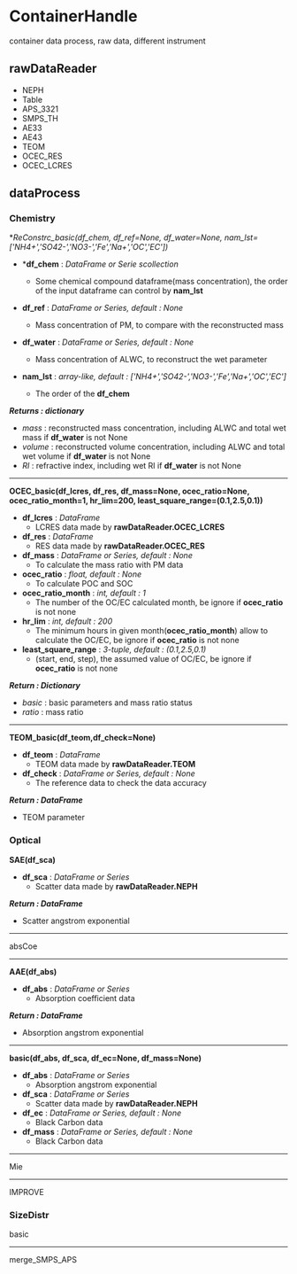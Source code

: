 # ContainerHandle
container data process, raw data, different instrument

## rawDataReader

* NEPH
* Table
* APS_3321
* SMPS_TH
* AE33
* AE43
* TEOM
* OCEC_RES
* OCEC_LCRES

## dataProcess

### Chemistry

**ReConstrc_basic(*df_chem, df_ref=None, df_water=None, nam_lst=['NH4+','SO42-','NO3-','Fe','Na+','OC','EC'])**

* ***df_chem** : *DataFrame or Serie scollection*

  * Some chemical compound dataframe(mass concentration), the order of the input dataframe can control by **nam_lst**
* **df_ref** : *DataFrame or Series, default : None*

  * Mass concentration of PM, to compare with the reconstructed mass
* **df_water** : *DataFrame or Series, default : None*
  * Mass concentration of ALWC, to reconstruct the wet parameter
* **nam_lst** : *array-like, default : ['NH4+','SO42-','NO3-','Fe','Na+','OC','EC']*
  * The order of the **df_chem**


***Returns : dictionary***

* *mass* : reconstructed mass concentration, including ALWC and total wet mass if **df_water** is not None
* *volume* : reconstructed volume concentration, including ALWC and total wet volume if **df_water** is not None
* *RI* : refractive index, including wet RI if **df_water** is not None

---

**OCEC_basic(df_lcres, df_res, df_mass=None, ocec_ratio=None, ocec_ratio_month=1, hr_lim=200, least_square_range=(0.1,2.5,0.1))**

* **df_lcres** : *DataFrame*
  * LCRES data made by **rawDataReader.OCEC_LCRES**
* **df_res** : *DataFrame*
  * RES data made by **rawDataReader.OCEC_RES**
* **df_mass** : *DataFrame or Series, default : None*
  * To calculate the mass ratio with PM data
* **ocec_ratio** : *float, default : None*
  * To calculate POC and SOC
* **ocec_ratio_month** : *int, default : 1*
  * The number of the OC/EC calculated month, be ignore if **ocec_ratio** is not none
* **hr_lim** : *int, default : 200*
  * The minimum hours in given month(**ocec_ratio_month**) allow to calculate the OC/EC, be ignore if **ocec_ratio** is not none
* **least_square_range** : *3-tuple, default : (0.1,2.5,0.1)*
  * (start, end, step), the assumed value of OC/EC, be ignore if **ocec_ratio** is not none

***Return : Dictionary***

* *basic* : basic parameters and mass ratio status
* *ratio* : mass ratio

---

**TEOM_basic(df_teom,df_check=None)**

* **df_teom** : *DataFrame*
  * TEOM data made by **rawDataReader.TEOM**
* **df_check** : *DataFrame or Series, default : None*
  * The reference data to check the data accuracy

***Return : DataFrame***

* TEOM parameter

### Optical

**SAE(df_sca)**

* **df_sca** : *DataFrame or Series*
  * Scatter data made by **rawDataReader.NEPH**

***Return : DataFrame***

* Scatter angstrom exponential

---

absCoe

---

**AAE(df_abs)**

* **df_abs** : *DataFrame or Series*
  * Absorption coefficient data

***Return : DataFrame***

* Absorption angstrom exponential

---

**basic(df_abs, df_sca, df_ec=None, df_mass=None)**

* **df_abs** : *DataFrame or Series*
  * Absorption angstrom exponential
* **df_sca** : *DataFrame or Series*
  * Scatter data made by **rawDataReader.NEPH**
* **df_ec** : *DataFrame or Series, default : None*
  * Black Carbon data
* **df_mass** : *DataFrame or Series, default : None*
  * Black Carbon data

---

Mie

---

IMPROVE

### SizeDistr

basic

---

merge_SMPS_APS





